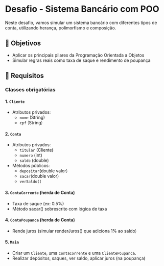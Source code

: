 # Desafio - Sistema Bancário com POO

Neste desafio, vamos simular um sistema bancário com diferentes tipos de conta, utilizando herança, polimorfismo e composição.

## 🎯 Objetivos
- Aplicar os principais pilares da Programação Orientada a Objetos
- Simular regras reais como taxa de saque e rendimento de poupança

## 🧱 Requisitos
### Classes obrigatórias
#### 1. `Cliente`
- Atributos privados:
  - `nome` (String)
  - `cpf` (String)
 
#### 2. `Conta`
- Atributos privados:
  - `titular` (Cliente)
  - `numero` (int)
  - `saldo` (double)
- Métodos públicos:
  - `depositar`(double valor)
  - `sacar`(double valor)
  - `verSaldo()`

#### 3. `ContaCorrente` (herda de Conta)
- Taxa de saque (ex: 0.5%)
- Método sacar() sobrescrito com lógica de taxa

#### 4. `ContaPoupanca` (herda de Conta)
- Rende juros (simular renderJuros() que adiciona 1% ao saldo)

#### 5. `Main`
- Criar um `Cliente`, uma `ContaCorrente` e uma `ClientePoupanca`.
- Realizar depósitos, saques, ver saldo, aplicar juros (na poupança)
